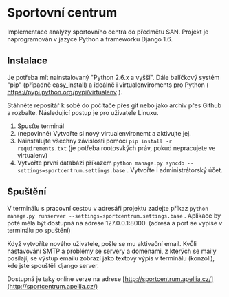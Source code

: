 Sportovní centrum
=================

Implementace analýzy sportovního centra do předmětu SAN. Projekt je naprogramován v jazyce Python a frameworku Django 1.6.

Instalace
----------

Je potřeba mít nainstalovaný "Python 2.6.x a vyšší". Dále balíčkový systém "pip" (případně easy_install) a ideálně i virtualenviroments pro Python ( https://pypi.python.org/pypi/virtualenv ).

Stáhněte reposítář k sobě do počítače přes git nebo jako archiv přes Github a rozbalte. Následující postup je pro uživatele Linuxu.

1. Spusťte terminál
2. (nepovinné) Vytvořte si nový virtualenvironemt a aktivujte jej.
3. Nainstalujte všechny závislosti pomocí ``` pip install -r requirements.txt ``` (je potřeba rootosvkých práv, pokud nepracujete ve virtualenv)
4. Vytvořte první databázi příkazem ``` python manage.py syncdb --settings=sportcentrum.settings.base ``` . Vytvořte i administrátorský účet.

Spuštění
--------

V terminálu s pracovní cestou v adresáři projektu zadejte příkaz ``` python manage.py runserver --settings=sportcentrum.settings.base ``` . Aplikace by poté měla být dostupná na adrese 127.0.0.1:8000. (adresa a port se vypíše v terminálu po spuštění)

Když vytvoříte nového uživatele, pošle se mu aktivační email. Kvůli nastavování SMTP a problémy se servery a doménami, z kterých se maily posílají, se výstup emailu zobrazí jako textový výpis v terminálu (konzoli), kde jste spouštěli django server.

Dostupná je taky online verze na adrese [http://sportcentrum.apellia.cz/](http://sportcentrum.apellia.cz/)
